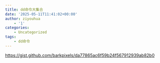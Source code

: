 ```yaml
---
title: dd命令大集合
date: '2025-05-11T11:41:02+00:00'
author: ziyouhua
    - '1'
categories:
    - Uncategorized
tags:
    - dd命令
---
```


https://gist.github.com/barkpixels/da77865ac6f59b24f567912939ab82b0